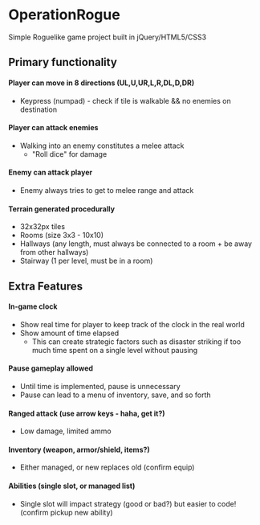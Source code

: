 # OperationRogue

Simple Roguelike game project built in jQuery/HTML5/CSS3

## Primary functionality

#### Player can move in 8 directions (UL,U,UR,L,R,DL,D,DR)
* Keypress (numpad) - check if tile is walkable && no enemies on destination

#### Player can attack enemies
* Walking into an enemy constitutes a melee attack
    * "Roll dice" for damage

#### Enemy can attack player
* Enemy always tries to get to melee range and attack

#### Terrain generated procedurally 
* 32x32px tiles
* Rooms (size 3x3 - 10x10)
* Hallways (any length, must always be connected to a room + be away from other hallways)
* Stairway (1 per level, must be in a room)

## Extra Features

#### In-game clock
* Show real time for player to keep track of the clock in the real world
* Show amount of time elapsed
    * This can create strategic factors such as disaster striking if too much time spent on a single level without pausing

#### Pause gameplay allowed
* Until time is implemented, pause is unnecessary
* Pause can lead to a menu of inventory, save, and so forth

#### Ranged attack (use arrow keys - haha, get it?)
* Low damage, limited ammo

#### Inventory (weapon, armor/shield, items?)
* Either managed, or new replaces old (confirm equip)

#### Abilities (single slot, or managed list)
* Single slot will impact strategy (good or bad?) but easier to code! (confirm pickup new ability)

